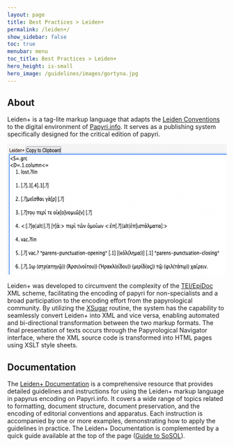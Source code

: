 ```yaml
---
layout: page
title: Best Practices > Leiden+
permalink: /leiden+/
show_sidebar: false
toc: true
menubar: menu
toc_title: Best Practices > Leiden+
hero_height: is-small
hero_image: /guidelines/images/gortyna.jpg
---
```

## About
Leiden+ is a tag-lite markup language that adapts the [Leiden Conventions](https://en.wikipedia.org/wiki/Leiden_Conventions) to the digital environment of [Papyri.info](https://papyri.info/). 
It serves as a publishing system specifically designed for the critical edition of papyri.

  <img src="/guidelines/images/leiden+.png" style="width:600px; height:300px;">  
  
  
Leiden+ was developed to circumvent the complexity of the [TEI/EpiDoc](https://encode-guidelines.github.io/guidelines/epidoc/) XML scheme, facilitating the encoding of papyri 
for non-specialists and a broad participation to the encoding effort from the papyrological community. By utilizing the [XSugar](https://github.com/papyri/xsugar) 
routine, the system has the capability to seamlessly convert Leiden+ into XML and vice versa, enabling automated and bi-directional 
transformation between the two markup formats. The final presentation of texts occurs through the Papyrological Navigator interface, 
where the XML source code is transformed into HTML pages using XSLT style sheets. 

## Documentation
The [Leiden+ Documentation](https://papyri.info/docs/leiden_plus) is a comprehensive resource that provides detailed guidelines and instructions 
for using the Leiden+ markup language in papyrus encoding on Papyri.info. 
It covers a wide range of topics related to formatting, document structure, document preservation, 
and the encoding of editorial conventions and apparatus. Each instruction is accompanied by one or more examples, 
demonstrating how to apply the guidelines in practice.
The Leiden+ Documentation is complemented by a quick guide available at the top of the page ([Guide to SoSOL](https://docs.google.com/document/d/184yKsyRCRtrxW3rK5pfyokr-U9uc0cALrm3k0IQu-gE/edit)). 
